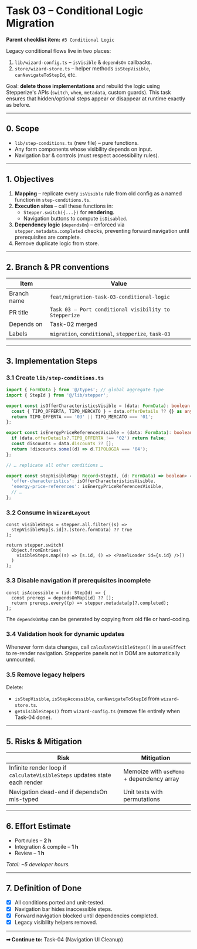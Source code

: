 # Task 03 – Conditional Logic Migration

**Parent checklist item:** `#3 Conditional Logic`

Legacy conditional flows live in two places:
1. `lib/wizard-config.ts` – `isVisible` & `dependsOn` callbacks.  
2. `store/wizard-store.ts` – helper methods `isStepVisible`, `canNavigateToStepId`, etc.

Goal: **delete those implementations** and rebuild the logic using Stepperize's APIs (`switch`, `when`, `metadata`, custom guards).  This task ensures that hidden/optional steps appear or disappear at runtime exactly as before.

---

## 0. Scope
* `lib/step-conditions.ts` (new file) – pure functions.  
* Any form components whose visibility depends on input.  
* Navigation bar & controls (must respect accessibility rules).  

---

## 1. Objectives
1. **Mapping** – replicate every `isVisible` rule from old config as a named function in `step-conditions.ts`.
2. **Execution sites** – call these functions in:
   * `Stepper.switch({...})` for **rendering**.
   * Navigation buttons to compute `isDisabled`.
3. **Dependency logic** (`dependsOn`) – enforced via `stepper.metadata.completed` checks, preventing forward navigation until prerequisites are complete.
4. Remove duplicate logic from store.

---

## 2. Branch & PR conventions
| Item | Value |
|------|-------|
| Branch name | `feat/migration-task-03-conditional-logic` |
| PR title | `Task 03 – Port conditional visibility to Stepperize` |
| Depends on | Task-02 merged |
| Labels | `migration`, `conditional`, `stepperize`, `task-03` |

---

## 3. Implementation Steps

### 3.1 Create `lib/step-conditions.ts`
```ts
import { FormData } from '@/types'; // global aggregate type
import { StepId } from '@/lib/stepper';

export const isOfferCharacteristicsVisible = (data: FormData): boolean => {
  const { TIPO_OFFERTA, TIPO_MERCATO } = data.offerDetails ?? {} as any;
  return TIPO_OFFERTA === '03' || TIPO_MERCATO === '01';
};

export const isEnergyPriceReferencesVisible = (data: FormData): boolean => {
  if (data.offerDetails?.TIPO_OFFERTA !== '02') return false;
  const discounts = data.discounts ?? [];
  return !discounts.some((d) => d.TIPOLOGIA === '04');
};

// … replicate all other conditions …

export const stepVisibleMap: Record<StepId, (d: FormData) => boolean> = {
  'offer-characteristics': isOfferCharacteristicsVisible,
  'energy-price-references': isEnergyPriceReferencesVisible,
  // …
};
```

### 3.2 Consume in `WizardLayout`
```tsx
const visibleSteps = stepper.all.filter((s) =>
  stepVisibleMap[s.id]?.(store.formData) ?? true
);

return stepper.switch(
  Object.fromEntries(
    visibleSteps.map((s) => [s.id, () => <PanelLoader id={s.id} />])
  )
);
```

### 3.3 Disable navigation if prerequisites incomplete
```tsx
const isAccessible = (id: StepId) => {
  const prereqs = dependsOnMap[id] ?? [];
  return prereqs.every((p) => stepper.metadata[p]?.completed);
};
```
The `dependsOnMap` can be generated by copying from old file or hard-coding.

### 3.4 Validation hook for dynamic updates
Whenever form data changes, call `calculateVisibleSteps()` in a `useEffect` to re-render navigation.  Stepperize panels not in DOM are automatically unmounted.

### 3.5 Remove legacy helpers
Delete:
* `isStepVisible`, `isStepAccessible`, `canNavigateToStepId` from `wizard-store.ts`.
* `getVisibleSteps()` from `wizard-config.ts` (remove file entirely when Task-04 done).

---

## 5. Risks & Mitigation
| Risk | Mitigation |
|------|------------|
| Infinite render loop if `calculateVisibleSteps` updates state each render | Memoize with `useMemo` + dependency array |
| Navigation dead-end if dependsOn mis-typed | Unit tests with permutations |

---

## 6. Effort Estimate
* Port rules – **2 h**
* Integration & compile – **1 h**
* Review – **1 h**

_Total: ~5 developer hours._

---

## 7. Definition of Done
- [x] All conditions ported and unit-tested.
- [x] Navigation bar hides inaccessible steps.
- [x] Forward navigation blocked until dependencies completed.
- [x] Legacy visibility helpers removed.

---

**➡ Continue to:** Task-04 (Navigation UI Cleanup) 